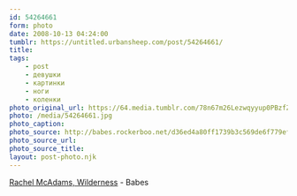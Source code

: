 ```yaml
---
id: 54264661
form: photo
date: 2008-10-13 04:24:00
tumblr: https://untitled.urbansheep.com/post/54264661/
title:
tags:
    - post
    - девушки
    - картинки
    - ноги
    - коленки
photo_original_url: https://64.media.tumblr.com/78n67m26Lezwqyyup0PBzfZ1o1_1280.jpg
photo: /media/54264661.jpg
photo_caption: 
photo_source: http://babes.rockerboo.net/d36ed4a80ff1739b3c569de6f779efd4/08.jpg/info
photo_source_url:
photo_source_title:
layout: post-photo.njk
---
```


<p><a href="http://babes.rockerboo.net/d36ed4a80ff1739b3c569de6f779efd4/08.jpg/info">Rachel McAdams, Wilderness</a> - Babes</p>
